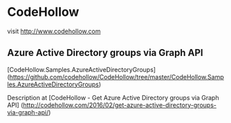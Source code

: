 # CodeHollow

visit http://www.codehollow.com

## Azure Active Directory groups via Graph API
[CodeHollow.Samples.AzureActiveDirectoryGroups] (https://github.com/codehollow/CodeHollow/tree/master/CodeHollow.Samples.AzureActiveDirectoryGroups)

Description at [CodeHollow - Get Azure Active Directory groups via Graph API] (http://codehollow.com/2016/02/get-azure-active-directory-groups-via-graph-api/)
